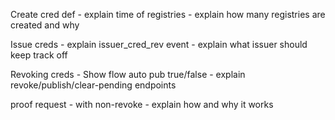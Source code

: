 Create cred def 
    - explain time of registries
    - explain how many registries are created and why 
    
Issue creds
    - explain issuer_cred_rev event
    - explain what issuer should keep track off

Revoking creds
    - Show flow auto pub true/false
    - explain revoke/publish/clear-pending endpoints

proof request
    - with non-revoke 
    - explain how and why it works
